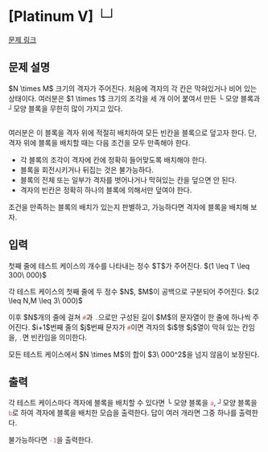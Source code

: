 # [Platinum V] └┘

[문제 링크](https://www.acmicpc.net/problem/34100) 

## 문제 설명

<p>$N \times M$ 크기의 격자가 주어진다. 처음에 격자의 각 칸은 막혀있거나 비어 있는 상태이다. 여러분은 $1 \times 1$ 크기의 조각을 세 개 이어 붙여서 만든 └ 모양 블록과 ┘모양 블록을 무한히 많이 가지고 있다.</p>

<p style="text-align: center;"><img alt="" src="https://upload.acmicpc.net/7ceac108-cc11-4356-af76-0fefa233b6d0/-/preview/"></p>

<p>여러분은 이 블록을 격자 위에 적절히 배치하여 모든 빈칸을 블록으로 덮고자 한다. 단, 격자 위에 블록을 배치할 때는 다음 조건을 모두 만족해야 한다.</p>

<ul>
	<li>각 블록의 조각이 격자에 칸에 정확히 들어맞도록 배치해야 한다.</li>
	<li>블록을 회전시키거나 뒤집는 것은 불가능하다.</li>
	<li>블록의 전체 또는 일부가 격자를 벗어나거나 막혀있는 칸을 덮으면 안 된다.</li>
	<li>격자의 빈칸은 정확히 하나의 블록에 의해서만 덮여야 한다.</li>
</ul>

<p>조건을 만족하는 블록의 배치가 있는지 판별하고, 가능하다면 격자에 블록을 배치해 보자.</p>

## 입력 

 <p>첫째 줄에 테스트 케이스의 개수를 나타내는 정수 $T$가 주어진다. $(1 \leq T \leq 300\ 000)$</p>

<p>각 테스트 케이스의 첫째 줄에 두 정수 $N$, $M$이 공백으로 구분되어 주어진다. $(2 \leq N,M \leq 3\ 000)$</p>

<p>이후 $N$개의 줄에 걸쳐 <span style="color:#e74c3c;"><code>#</code></span>과 <code><span style="color:#e74c3c;">.</span></code>으로만 구성된 길이 $M$의 문자열이 한 줄에 하나씩 주어진다. $i+1$번째 줄의 $j$번째 문자가 <span style="color:#e74c3c;"><code>#</code></span>이면 격자의 $i$행 $j$열이 막혀 있는 칸임을, <code><span style="color:#e74c3c;">.</span></code>면 빈칸임을 의미한다.</p>

<p>모든 테스트 케이스에서 $N \times M$의 합이 $3\ 000^2$을 넘지 않음이 보장된다.</p>

## 출력 

 <p>각 테스트 케이스마다 격자에 블록을 배치할 수 있다면 └ 모양 블록을 <span style="color:#e74c3c;"><code>a</code></span>, ┘모양 블록을 <span style="color:#e74c3c;"><code>b</code></span>로 하여 격자에 블록을 배치한 모습을 출력한다. 답이 여러 개라면 그중 하나를 출력한다.</p>

<p>불가능하다면 <code><span style="color:#e74c3c;">-1</span></code>을 출력한다.</p>

